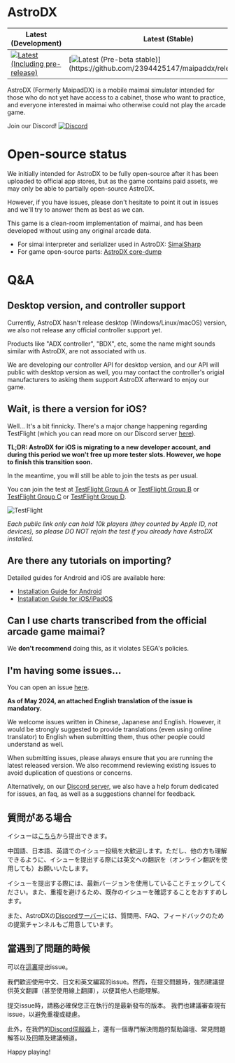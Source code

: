 # AstroDX
| Latest (Development)                                                                                                                                                                              | Latest (Stable)                                                                                                                                                                                                 |
|---------------------------------------------------------------------------------------------------------------------------------------------------------------------------------------------------|-----------------------------------------------------------------------------------------------------------------------------------------------------------------------------------------------------------------|
| [![Latest (Including pre-release)](https://img.shields.io/github/v/release/2394425147/astrodx?include_prereleases&sort=date)](https://github.com/2394425147/maipaddx/releases/latest) | [![Latest (Pre-beta stable)](https://img.shields.io/github/v/release/2394425147/astrodx?include_prereleases&sort=date&filter=*beta.pre*)](https://github.com/2394425147/maipaddx/releases/latest) |

AstroDX (Formerly MaipadDX) is a mobile maimai simulator intended for those who do not yet have access to a cabinet, those who want to practice, and everyone interested in maimai who otherwise could not play the arcade game.

Join our Discord! [![Discord](https://dcbadge.vercel.app/api/server/6fpETgpvjZ?style=flat)](https://discord.gg/6fpETgpvjZ)  

# Open-source status

We initially intended for AstroDX to be fully open-source after it has been uploaded to official app stores, but as the game contains paid assets, we may only be able to partially open-source AstroDX.

However, if you have issues, please don't hesitate to point it out in issues and we'll try to answer them as best as we can.

This game is a clean-room implementation of maimai, and has been developed without using any original arcade data.

- For simai interpreter and serializer used in AstroDX: [SimaiSharp](https://github.com/reflektone-games/SimaiSharp)
- For game open-source parts: [AstroDX core-dump](https://github.com/2394425147/maipaddx/tree/main/core-dump)

# Q&A

## Desktop version, and controller support

Currently, AstroDX hasn't release desktop (Windows/Linux/macOS) version, we also not release any official controller support yet.

Products like "ADX controller", "BDX", etc, some the name might sounds similar with AstroDX, are not associated with us.

We are developing our controller API for desktop version, and our API will public with desktop version as well, you may contact the controller's origial manufacturers to asking them support AstroDX afterward to enjoy our game.

## Wait, is there a version for iOS?
Well... It's a bit finnicky. There's a major change happening regarding TestFlight (which you can read more on our Discord server [here](https://discord.com/channels/892807792996536453/1210127565986205726/1238882652040200373)).

**TL;DR: AstroDX for iOS is migrating to a new developer account, and during this period we won't free up more tester slots. However, we hope to finish this transition soon.**

In the meantime, you will still be able to join the tests as per usual.

You can join the test at [TestFlight Group A](https://testflight.apple.com/join/rACTLjPL) or [TestFlight Group B](https://testflight.apple.com/join/ocj3yptn) or [TestFlight Group C](https://testflight.apple.com/join/CuMxZE2M) or [TestFlight Group D](https://testflight.apple.com/join/T6qKfV6f).

![TestFlight](https://img.shields.io/github/downloads/2394425147/maipaddx/total?label=TestFlight)

*Each public link only can hold 10k players (they counted by Apple ID, not devices), so please DO NOT rejoin the test if you already have AstroDX installed.*

## Are there any tutorials on importing?

Detailed guides for Android and iOS are available here:
- [Installation Guide for Android](https://sht.moe/adx-android)
- [Installation Guide for iOS/iPadOS](https://rentry.org/adx_ios)

## Can I use charts transcribed from the official arcade game maimai?

We **don't recommend** doing this, as it violates SEGA's policies.

## I'm having some issues...

You can open an issue [here](https://github.com/2394425147/maipaddx/issues).

**As of May 2024, an attached English translation of the issue is mandatory.**

We welcome issues written in Chinese, Japanese and English. However, it would be strongly suggested to provide translations (even using online translator) to English when submitting them, thus other people could understand as well.

When submitting issues, please always ensure that you are running the latest released version. We also recommend reviewing existing issues to avoid duplication of questions or concerns.

Alternatively, on our [Discord server](https://discord.gg/6fpETgpvjZ), we also have a help forum dedicated for issues, an faq, as well as a suggestions channel for feedback.

## 質問がある場合

イシューは[こちら](https://github.com/2394425147/maipaddx/issues)から提出できます。

中国語、日本語、英語でのイシュー投稿を大歓迎します。ただし、他の方も理解できるように、イシューを提出する際には英文への翻訳を（オンライン翻訳を使用しても）お願いいたします。

イシューを提出する際には、最新バージョンを使用していることチェックしてください。また、重複を避けるため、既存のイシューを確認することをおすすめします。

また、AstroDXの[Discordサーバー](https://discord.gg/6fpETgpvjZ)には、質問用、FAQ、フィードバックのための提案チャンネルもご用意しています。

## 當遇到了問題的時候

可以在[這裏](https://github.com/2394425147/maipaddx/issues)提出issue。

我們歡迎使用中文、日文和英文編寫的issue。然而，在提交問題時，強烈建議提供英文翻譯（甚至使用線上翻譯），以便其他人也能理解。

提交issue時，請務必確保您正在執行的是最新發布的版本。 我們也建議審查現有issue，以避免重複或疑慮。

此外，在我們的[Discord伺服器](https://discord.gg/6fpETgpvjZ)上，還有一個專門解決問題的幫助論壇、常見問題解答以及回饋及建議頻道。

Happy playing!
